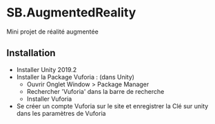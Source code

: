 # SB.AugmentedReality
Mini projet de réalité augmentée

## Installation

- Installer Unity 2019.2
- Installer la Package Vuforia : 
  (dans Unity)
  - Ouvrir Onglet Window > Package Manager
  - Rechercher 'Vuforia' dans la barre de recherche
  - Installer Vuforia
- Se créer un compte Vuforia sur le site et enregistrer la Clé sur unity dans les paramètres de Vuforia
